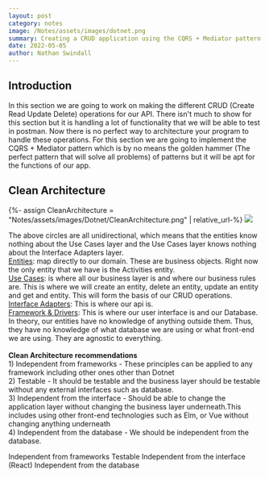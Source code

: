 ```yaml
---
layout: post
category: notes
image: /Notes/assets/images/dotnet.png
summary: Creating a CRUD application using the CQRS + Mediator pattern
date: 2022-05-05
author: Nathan Swindall
---
```


<link rel="stylesheet" href="/blog-tech/assets/markdown.css">

## <strong>Introduction</strong>

<p class='textBlurb'>
In this section we are going to work on making the different CRUD (Create Read Update Delete) operations for our API. There isn't much to show for this section but it is handling a lot of functionality that we will be able to test in postman. Now there is no perfect way to architecture your program to handle these operations. For this section we are going to implement the CQRS + Mediator pattern which is by no means the golden hammer (The perfect pattern that will solve all problems) of patterns but it will be apt for the functions of our app. 
</p>

## <strong>Clean Architecture</strong>

<p></p>
{%- assign CleanArchitecture = "Notes/assets/images/Dotnet/CleanArchitecture.png" | relative_url-%}
<img src ="{{CleanArchitecture}}">

<p class="textBlurb">
The above circles are all unidirectional, which means that the entities know nothing about the Use Cases layer and the Use Cases layer knows nothing about the Interface Adapters layer.<br/>
<u>Entities</u>: map directly to our domain. These are business objects. Right now the only entity that we have is the Activities entity. <br/>
<u>Use Cases</u>: is where all our business layer is and where our business rules are. This is where we will create an entity, delete an entity, update an entity and get and entity. This will form the basis of our CRUD operations.<br/> 
<u>Interface Adapters</u>: This is where our api is. <br/>
<u>Framework & Drivers</u>: This is where our user interface is and our Database. In theory, our entities have no knowledge of anything outside them. Thus, they have no knowledge of what database we are using or what front-end we are using. They are agnostic to everything. <br />
<br/>
<strong>Clean Architecture recommendations</strong><br />
1) Independent from frameworks - These principles can be applied to any framework including other ones other than Dotnet<br/>
2) Testable - It should be testable and the business layer should be testable without any external interfaces such as database.<br/> 
3) Independent from the interface - Should be able to change the application layer without changing the business layer underneath.This includes using other front-end technologies such as Elm, or Vue without changing anything underneath<br/>
4) Independent from the database - We should be independent from the database. 
</p>

Independent from frameworks 
Testable 
Independent from the interface (React)
Independent from the database